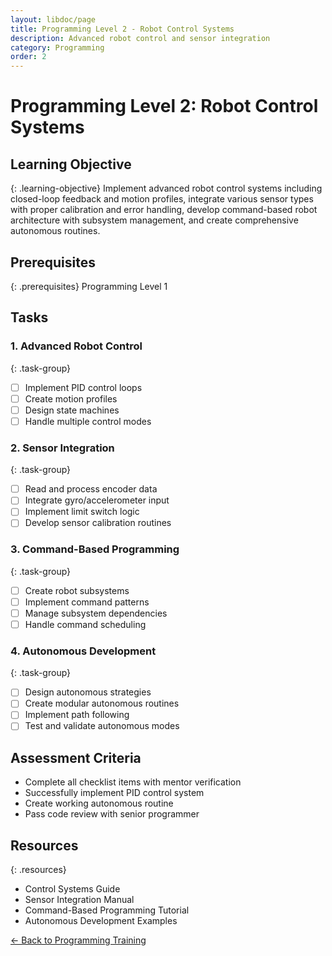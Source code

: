 ```yaml
---
layout: libdoc/page
title: Programming Level 2 - Robot Control Systems
description: Advanced robot control and sensor integration
category: Programming
order: 2
---
```


# Programming Level 2: Robot Control Systems

## Learning Objective
{: .learning-objective}
Implement advanced robot control systems including closed-loop feedback and motion profiles, integrate various sensor types with proper calibration and error handling, develop command-based robot architecture with subsystem management, and create comprehensive autonomous routines.

## Prerequisites
{: .prerequisites}
Programming Level 1

## Tasks

### 1. Advanced Robot Control
{: .task-group}
- [ ] Implement PID control loops
- [ ] Create motion profiles
- [ ] Design state machines
- [ ] Handle multiple control modes

### 2. Sensor Integration
{: .task-group}
- [ ] Read and process encoder data
- [ ] Integrate gyro/accelerometer input
- [ ] Implement limit switch logic
- [ ] Develop sensor calibration routines

### 3. Command-Based Programming
{: .task-group}
- [ ] Create robot subsystems
- [ ] Implement command patterns
- [ ] Manage subsystem dependencies
- [ ] Handle command scheduling

### 4. Autonomous Development
{: .task-group}
- [ ] Design autonomous strategies
- [ ] Create modular autonomous routines
- [ ] Implement path following
- [ ] Test and validate autonomous modes

## Assessment Criteria
- Complete all checklist items with mentor verification
- Successfully implement PID control system
- Create working autonomous routine
- Pass code review with senior programmer

## Resources
{: .resources}
- Control Systems Guide
- Sensor Integration Manual
- Command-Based Programming Tutorial
- Autonomous Development Examples

[← Back to Programming Training](../)